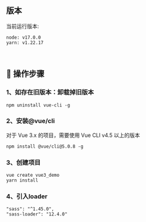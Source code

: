 ## 版本
当前运行版本:
```
node: v17.0.0
yarn: v1.22.17
```

<br/>

## 🚀 操作步骤

### 1、如存在旧版本：卸载掉旧版本  

```
npm uninstall vue-cli -g 
```
### 2、安装@vue/cli
对于 Vue 3.x 的项目，需要使用 Vue CLI v4.5 以上的版本
```
npm install @vue/cli@5.0.8 -g
```

### 3、创建项目
```
vue create vue3_demo
yarn install
```

### 4、引入loader
```
"sass": "^1.45.0",
"sass-loader": "12.4.0"
```

